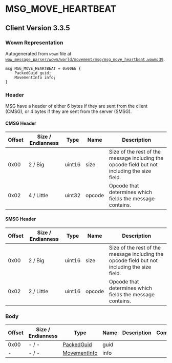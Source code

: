 # MSG_MOVE_HEARTBEAT

## Client Version 3.3.5

### Wowm Representation

Autogenerated from `wowm` file at [`wow_message_parser/wowm/world/movement/msg/msg_move_heartbeat.wowm:39`](https://github.com/gtker/wow_messages/tree/main/wow_message_parser/wowm/world/movement/msg/msg_move_heartbeat.wowm#L39).
```rust,ignore
msg MSG_MOVE_HEARTBEAT = 0x00EE {
    PackedGuid guid;
    MovementInfo info;
}
```
### Header

MSG have a header of either 6 bytes if they are sent from the client (CMSG), or 4 bytes if they are sent from the server (SMSG).

#### CMSG Header

| Offset | Size / Endianness | Type   | Name   | Description |
| ------ | ----------------- | ------ | ------ | ----------- |
| 0x00   | 2 / Big           | uint16 | size   | Size of the rest of the message including the opcode field but not including the size field.|
| 0x02   | 4 / Little        | uint32 | opcode | Opcode that determines which fields the message contains.|
#### SMSG Header

| Offset | Size / Endianness | Type   | Name   | Description |
| ------ | ----------------- | ------ | ------ | ----------- |
| 0x00   | 2 / Big           | uint16 | size   | Size of the rest of the message including the opcode field but not including the size field.|
| 0x02   | 2 / Little        | uint16 | opcode | Opcode that determines which fields the message contains.|

### Body

| Offset | Size / Endianness | Type | Name | Description | Comment |
| ------ | ----------------- | ---- | ---- | ----------- | ------- |
| 0x00 | - / - | [PackedGuid](../spec/packed-guid.md) | guid |  |  |
| - | - / - | [MovementInfo](movementinfo.md) | info |  |  |


